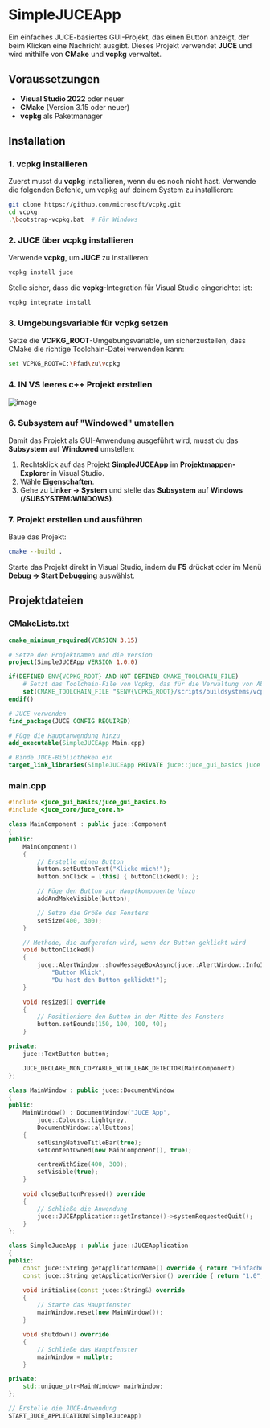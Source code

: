 # SimpleJUCEApp

Ein einfaches JUCE-basiertes GUI-Projekt, das einen Button anzeigt, der beim Klicken eine Nachricht ausgibt. Dieses Projekt verwendet **JUCE** und wird mithilfe von **CMake** und **vcpkg** verwaltet.

## Voraussetzungen

- **Visual Studio 2022** oder neuer
- **CMake** (Version 3.15 oder neuer)
- **vcpkg** als Paketmanager

## Installation

### 1. vcpkg installieren

Zuerst musst du **vcpkg** installieren, wenn du es noch nicht hast. Verwende die folgenden Befehle, um vcpkg auf deinem System zu installieren:

```bash
git clone https://github.com/microsoft/vcpkg.git
cd vcpkg
.\bootstrap-vcpkg.bat  # Für Windows
```

### 2. JUCE über vcpkg installieren

Verwende **vcpkg**, um **JUCE** zu installieren:

```bash
vcpkg install juce
```

Stelle sicher, dass die **vcpkg**-Integration für Visual Studio eingerichtet ist:

```bash
vcpkg integrate install
```

### 3. Umgebungsvariable für vcpkg setzen

Setze die **VCPKG_ROOT**-Umgebungsvariable, um sicherzustellen, dass CMake die richtige Toolchain-Datei verwenden kann:

```bash
set VCPKG_ROOT=C:\Pfad\zu\vcpkg
```

### 4. IN VS leeres c++ Projekt erstellen

![image](https://github.com/user-attachments/assets/88413b6b-ac0e-42f7-b814-5e6e373a6f8e)




### 6. Subsystem auf "Windowed" umstellen

Damit das Projekt als GUI-Anwendung ausgeführt wird, musst du das **Subsystem** auf **Windowed** umstellen:

1. Rechtsklick auf das Projekt **SimpleJUCEApp** im **Projektmappen-Explorer** in Visual Studio.
2. Wähle **Eigenschaften**.
3. Gehe zu **Linker -> System** und stelle das **Subsystem** auf **Windows (/SUBSYSTEM:WINDOWS)**.

### 7. Projekt erstellen und ausführen

Baue das Projekt:

```bash
cmake --build .
```

Starte das Projekt direkt in Visual Studio, indem du **F5** drückst oder im Menü **Debug -> Start Debugging** auswählst.

## Projektdateien

### CMakeLists.txt

```cmake
cmake_minimum_required(VERSION 3.15)

# Setze den Projektnamen und die Version
project(SimpleJUCEApp VERSION 1.0.0)

if(DEFINED ENV{VCPKG_ROOT} AND NOT DEFINED CMAKE_TOOLCHAIN_FILE)
    # Setzt das Toolchain-File von Vcpkg, das für die Verwaltung von Abhängigkeiten erforderlich ist.
    set(CMAKE_TOOLCHAIN_FILE "$ENV{VCPKG_ROOT}/scripts/buildsystems/vcpkg.cmake" CACHE STRING "")
endif()

# JUCE verwenden
find_package(JUCE CONFIG REQUIRED)

# Füge die Hauptanwendung hinzu
add_executable(SimpleJUCEApp Main.cpp)

# Binde JUCE-Bibliotheken ein
target_link_libraries(SimpleJUCEApp PRIVATE juce::juce_gui_basics juce::juce_core)
```

### main.cpp

```cpp
#include <juce_gui_basics/juce_gui_basics.h>
#include <juce_core/juce_core.h>

class MainComponent : public juce::Component
{
public:
    MainComponent()
    {
        // Erstelle einen Button
        button.setButtonText("Klicke mich!");
        button.onClick = [this] { buttonClicked(); };

        // Füge den Button zur Hauptkomponente hinzu
        addAndMakeVisible(button);

        // Setze die Größe des Fensters
        setSize(400, 300);
    }

    // Methode, die aufgerufen wird, wenn der Button geklickt wird
    void buttonClicked()
    {
        juce::AlertWindow::showMessageBoxAsync(juce::AlertWindow::InfoIcon,
            "Button Klick",
            "Du hast den Button geklickt!");
    }

    void resized() override
    {
        // Positioniere den Button in der Mitte des Fensters
        button.setBounds(150, 100, 100, 40);
    }

private:
    juce::TextButton button;

    JUCE_DECLARE_NON_COPYABLE_WITH_LEAK_DETECTOR(MainComponent)
};

class MainWindow : public juce::DocumentWindow
{
public:
    MainWindow() : DocumentWindow("JUCE App",
        juce::Colours::lightgrey,
        DocumentWindow::allButtons)
    {
        setUsingNativeTitleBar(true);
        setContentOwned(new MainComponent(), true);

        centreWithSize(400, 300);
        setVisible(true);
    }

    void closeButtonPressed() override
    {
        // Schließe die Anwendung
        juce::JUCEApplication::getInstance()->systemRequestedQuit();
    }
};

class SimpleJuceApp : public juce::JUCEApplication
{
public:
    const juce::String getApplicationName() override { return "Einfache JUCE-App"; }
    const juce::String getApplicationVersion() override { return "1.0"; }

    void initialise(const juce::String&) override
    {
        // Starte das Hauptfenster
        mainWindow.reset(new MainWindow());
    }

    void shutdown() override
    {
        // Schließe das Hauptfenster
        mainWindow = nullptr;
    }

private:
    std::unique_ptr<MainWindow> mainWindow;
};

// Erstelle die JUCE-Anwendung
START_JUCE_APPLICATION(SimpleJuceApp)
```
